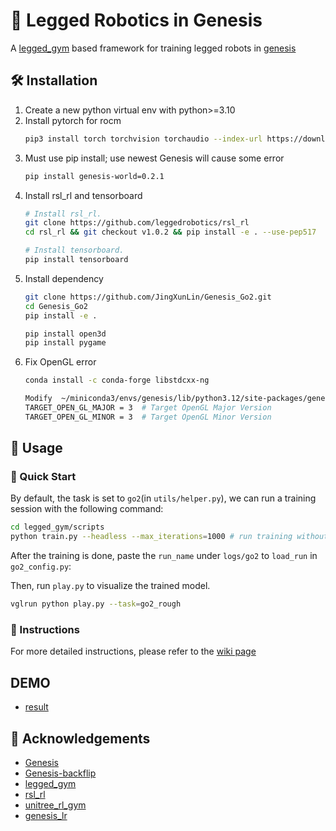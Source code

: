 # 🦿 Legged Robotics in Genesis

A [legged_gym](https://github.com/leggedrobotics/legged_gym) based framework for training legged robots in [genesis](https://github.com/Genesis-Embodied-AI/Genesis/tree/main)


## 🛠 Installation

1. Create a new python virtual env with python>=3.10
2. Install pytorch for rocm
   ```bash
   pip3 install torch torchvision torchaudio --index-url https://download.pytorch.org/whl/rocm6.2.4
   ```
3. Must use pip install; use newest Genesis will cause some error
   ```bash
   pip install genesis-world=0.2.1
   ```
4. Install rsl_rl and tensorboard
   ```bash
   # Install rsl_rl.
   git clone https://github.com/leggedrobotics/rsl_rl
   cd rsl_rl && git checkout v1.0.2 && pip install -e . --use-pep517

   # Install tensorboard.
   pip install tensorboard
   ```
5. Install dependency
   ```bash
   git clone https://github.com/JingXunLin/Genesis_Go2.git
   cd Genesis_Go2
   pip install -e .

   pip install open3d
   pip install pygame
   ```
6. Fix OpenGL error
   ```bash
   conda install -c conda-forge libstdcxx-ng

   Modify  ~/miniconda3/envs/genesis/lib/python3.12/site-packages/genesis/ext/pyrender/constants.py
   TARGET_OPEN_GL_MAJOR = 3  # Target OpenGL Major Version
   TARGET_OPEN_GL_MINOR = 3  # Target OpenGL Minor Version
   ```
## 👋 Usage

### 🚀 Quick Start

By default, the task is set to `go2`(in `utils/helper.py`), we can run a training session with the following command:

```bash
cd legged_gym/scripts
python train.py --headless --max_iterations=1000 # run training without rendering
```

After the training is done, paste the `run_name` under `logs/go2` to `load_run` in `go2_config.py`: 

Then, run `play.py` to visualize the trained model.
```bash
vglrun python play.py --task=go2_rough
```
### 📖 Instructions

For more detailed instructions, please refer to the [wiki page](https://github.com/lupinjia/genesis_lr/wiki)

## DEMO
- [result](https://youtu.be/wIMQZ1X2RRA)

## 🙏 Acknowledgements

- [Genesis](https://github.com/Genesis-Embodied-AI/Genesis/tree/main)
- [Genesis-backflip](https://github.com/ziyanx02/Genesis-backflip)
- [legged_gym](https://github.com/leggedrobotics/legged_gym)
- [rsl_rl](https://github.com/leggedrobotics/rsl_rl)
- [unitree_rl_gym](https://github.com/unitreerobotics/unitree_rl_gym)
- [genesis_lr](https://github.com/lupinjia/genesis_lr)
